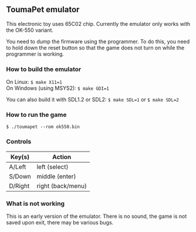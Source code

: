 ## ToumaPet emulator

This electronic toy uses 65C02 chip. Currently the emulator only works with the OK-550 variant.

You need to dump the firmware using the programmer. To do this, you need to hold down the reset button so that the game does not turn on while the programmer is working.

### How to build the emulator

On Linux: `$ make X11=1`  
On Windows (using MSYS2): `$ make GDI=1`  

You can also build it with SDL1.2 or SDL2: `$ make SDL=1` or `$ make SDL=2`  

### How to run the game

```
$ ./toumapet --rom ok550.bin
```

### Controls

| Key(s)           | Action             |
|------------------|--------------------|
| A/Left           | left (select)      |
| S/Down           | middle (enter)     |
| D/Right          | right (back/menu)  |

### What is not working

This is an early version of the emulator. There is no sound, the game is not saved upon exit, there may be various bugs.
